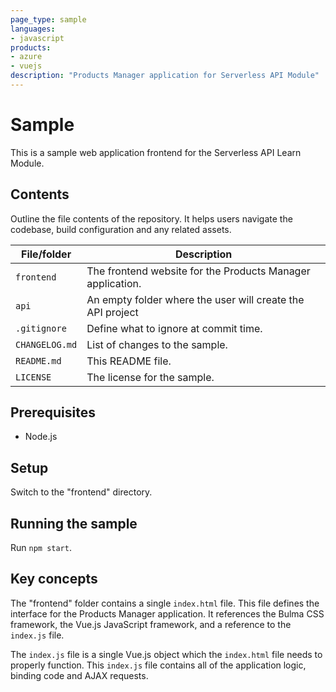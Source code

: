 ```yaml
---
page_type: sample
languages:
- javascript
products:
- azure
- vuejs
description: "Products Manager application for Serverless API Module"
---
```


# Sample

This is a sample web application frontend for the Serverless API Learn Module.

## Contents

Outline the file contents of the repository. It helps users navigate the codebase, build configuration and any related assets.

| File/folder       | Description                                                |
| ----------------- | ---------------------------------------------------------- |
| `frontend`        | The frontend website for the Products Manager application. |
| `api`             | An empty folder where the user will create the API project |
| `.gitignore`      | Define what to ignore at commit time.                      |
| `CHANGELOG.md`    | List of changes to the sample.                    |
| `README.md`       | This README file.                                          |
| `LICENSE`         | The license for the sample.                                |

## Prerequisites

- Node.js

## Setup

Switch to the "frontend" directory.

## Running the sample

Run `npm start`.

## Key concepts

The "frontend" folder contains a single `index.html` file. This file defines the interface for the Products Manager application. It references the Bulma CSS framework, the Vue.js JavaScript framework, and a reference to the `index.js` file.

The `index.js` file is a single Vue.js object which the `index.html` file needs to properly function. This `index.js` file contains all of the application logic, binding code and AJAX requests.
